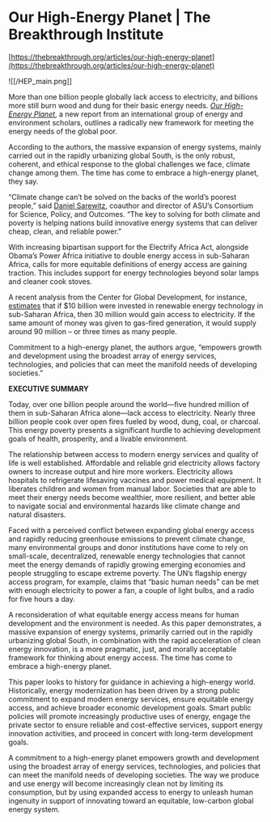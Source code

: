 # Our High-Energy Planet | The Breakthrough Institute

[https://thebreakthrough.org/articles/our-high-energy-planet](https://thebreakthrough.org/articles/our-high-energy-planet)

![[/HEP_main.png]]

More than one billion people globally lack access to electricity, and billions more still burn wood and dung for their basic energy needs. *[Our High-Energy Planet](https://s3.us-east-2.amazonaws.com/uploads.thebreakthrough.org/legacy/images/pdfs/Our-High-Energy-Planet.pdf)*, a new report from an international group of energy and environment scholars, outlines a radically new framework for meeting the energy needs of the global poor.

According to the authors, the massive expansion of energy systems, mainly carried out in the rapidly urbanizing global South, is the only robust, coherent, and ethical response to the global challenges we face, climate change among them. The time has come to embrace a high-energy planet, they say.

“Climate change can’t be solved on the backs of the world’s poorest people,” said [Daniel Sarewitz](http://thebreakthrough.org/people/profile/daniel-sarewitz), coauthor and director of ASU’s Consortium for Science, Policy, and Outcomes. “The key to solving for both climate and poverty is helping nations build innovative energy systems that can deliver cheap, clean, and reliable power.”

With increasing bipartisan support for the Electrify Africa Act, alongside Obama’s Power Africa initiative to double energy access in sub-Saharan Africa, calls for more equitable definitions of energy access are gaining traction. This includes support for energy technologies beyond solar lamps and cleaner cook stoves.

A recent analysis from the Center for Global Development, for instance, [estimates](http://www.cgdev.org/blog/natural-gas-vs-renewables-opic-whats-tradeoff) that if $10 billion were invested in renewable energy technology in sub-Saharan Africa, then 30 million would gain access to electricity. If the same amount of money was given to gas-fired generation, it would supply around 90 million – or three times as many people.

Commitment to a high-energy planet, the authors argue, “empowers growth and development using the broadest array of energy services, technologies, and policies that can meet the manifold needs of developing societies.”

**EXECUTIVE SUMMARY**

Today, over one billion people around the world—five hundred million of them in sub-Saharan Africa alone—lack access to electricity. Nearly three billion people cook over open fires fueled by wood, dung, coal, or charcoal. This energy poverty presents a significant hurdle to achieving development goals of health, prosperity, and a livable environment.

The relationship between access to modern energy services and quality of life is well established. Affordable and reliable grid electricity allows factory owners to increase output and hire more workers. Electricity allows hospitals to refrigerate lifesaving vaccines and power medical equipment. It liberates children and women from manual labor. Societies that are able to meet their energy needs become wealthier, more resilient, and better able to navigate social and environmental hazards like climate change and natural disasters.

Faced with a perceived conflict between expanding global energy access and rapidly reducing greenhouse emissions to prevent climate change, many environmental groups and donor institutions have come to rely on small-scale, decentralized, renewable energy technologies that cannot meet the energy demands of rapidly growing emerging economies and people struggling to escape extreme poverty. The UN’s flagship energy access program, for example, claims that “basic human needs” can be met with enough electricity to power a fan, a couple of light bulbs, and a radio for five hours a day.

A reconsideration of what equitable energy access means for human development and the environment is needed. As this paper demonstrates, a massive expansion of energy systems, primarily carried out in the rapidly urbanizing global South, in combination with the rapid acceleration of clean energy innovation, is a more pragmatic, just, and morally acceptable framework for thinking about energy access. The time has come to embrace a high-energy planet.

This paper looks to history for guidance in achieving a high-energy world. Historically, energy modernization has been driven by a strong public commitment to expand modern energy services, ensure equitable energy access, and achieve broader economic development goals. Smart public policies will promote increasingly productive uses of energy, engage the private sector to ensure reliable and cost-effective services, support energy innovation activities, and proceed in concert with long-term development goals.

A commitment to a high-energy planet empowers growth and development using the broadest array of energy services, technologies, and policies that can meet the manifold needs of developing societies. The way we produce and use energy will become increasingly clean not by limiting its consumption, but by using expanded access to energy to unleash human ingenuity in support of innovating toward an equitable, low-carbon global energy system.